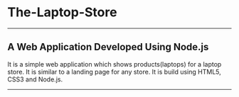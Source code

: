 # The-Laptop-Store
***

## A Web Application Developed Using Node.js

It is a simple web application which shows products(laptops) for a laptop store. It is similar to a landing page for any store.
It is build using HTML5, CSS3 and Node.js. 
***



